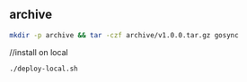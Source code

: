 ## archive
```bash
mkdir -p archive && tar -czf archive/v1.0.0.tar.gz gosync
```

//install on local
```bash
./deploy-local.sh
```

